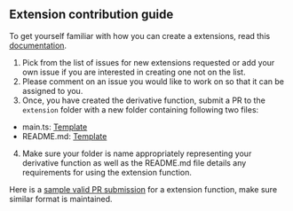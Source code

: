 ## Extension contribution guide

To get yourself familiar with how you can create a extensions, read this [documentation](https://docs.rowy.io/extensions).

1) Pick from the list of issues for new extensions requested or add your own issue if you are interested in creating one not on the list.
2) Please comment on an issue you would like to work on so that it can be assigned to you. 
3) Once, you have created the derivative function, submit a PR to the `extension` folder with a new folder containing following two files:
- main.ts: [Template](https://github.com/rowyio/templates/blob/main/extension/template/main.ts)
- README.md: [Template](https://github.com/rowyio/templates/blob/main/extension/template/README.md)
4) Make sure your folder is name appropriately representing your derivative function as well as the README.md file details any requirements for using the extension function.

Here is a [sample valid PR submission](https://github.com/rowyio/templates/pull/5/files) for a extension function, make sure similar format is maintained.
